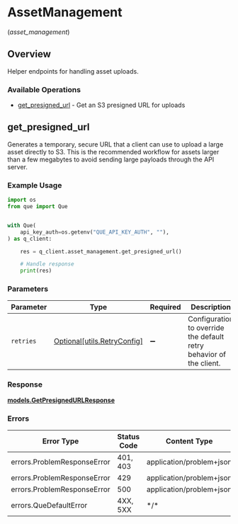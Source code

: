 # AssetManagement
(*asset_management*)

## Overview

Helper endpoints for handling asset uploads.

### Available Operations

* [get_presigned_url](#get_presigned_url) - Get an S3 presigned URL for uploads

## get_presigned_url

Generates a temporary, secure URL that a client can use to upload a large asset directly to S3. This is the recommended workflow for assets larger than a few megabytes to avoid sending large payloads through the API server.

### Example Usage

<!-- UsageSnippet language="python" operationID="getPresignedUrl" method="post" path="/v1/assets/presign" -->
```python
import os
from que import Que


with Que(
    api_key_auth=os.getenv("QUE_API_KEY_AUTH", ""),
) as q_client:

    res = q_client.asset_management.get_presigned_url()

    # Handle response
    print(res)

```

### Parameters

| Parameter                                                           | Type                                                                | Required                                                            | Description                                                         |
| ------------------------------------------------------------------- | ------------------------------------------------------------------- | ------------------------------------------------------------------- | ------------------------------------------------------------------- |
| `retries`                                                           | [Optional[utils.RetryConfig]](../../models/utils/retryconfig.md)    | :heavy_minus_sign:                                                  | Configuration to override the default retry behavior of the client. |

### Response

**[models.GetPresignedURLResponse](../../models/getpresignedurlresponse.md)**

### Errors

| Error Type                  | Status Code                 | Content Type                |
| --------------------------- | --------------------------- | --------------------------- |
| errors.ProblemResponseError | 401, 403                    | application/problem+json    |
| errors.ProblemResponseError | 429                         | application/problem+json    |
| errors.ProblemResponseError | 500                         | application/problem+json    |
| errors.QueDefaultError      | 4XX, 5XX                    | \*/\*                       |